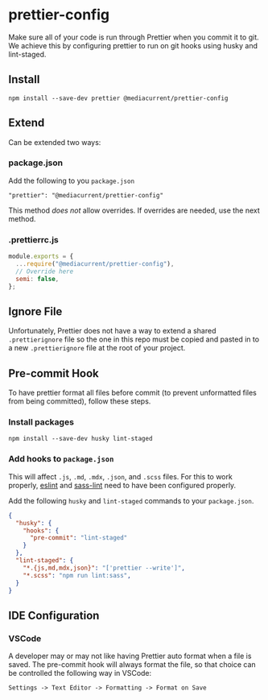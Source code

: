 # prettier-config
Make sure all of your code is run through Prettier when you commit it to git. We achieve this by configuring prettier to run on git hooks using husky and lint-staged.

## Install

`npm install --save-dev prettier @mediacurrent/prettier-config`

## Extend
Can be extended two ways:

### package.json

Add the following to you `package.json`

`"prettier": "@mediacurrent/prettier-config"`

This method *does not* allow overrides.  If overrides are needed, use the next method.

### .prettierrc.js

```javascript
module.exports = {
  ...require("@mediacurrent/prettier-config"),
  // Override here
  semi: false,
};
```

## Ignore File
Unfortunately, Prettier does not have a way to extend a shared `.prettierignore` file so the one in this repo must be copied and pasted in to a new `.prettierignore` file at the root of your project.

## Pre-commit Hook
To have prettier format all files before commit (to prevent unformatted files from being committed), follow these steps.

### Install packages

`npm install --save-dev husky lint-staged`

### Add hooks to `package.json`
This will affect `.js`, `.md`, `.mdx`, `.json`, and `.scss` files.  For this to work properly, [eslint](https://github.com/mediacurrent/eslint-config) and [sass-lint](https://github.com/mediacurrent/sass-lint-config) need to have been configured properly.

Add the following `husky` and `lint-staged` commands to your `package.json`.

```json
{
  "husky": {
    "hooks": {
      "pre-commit": "lint-staged"
    }
  },
  "lint-staged": {
    "*.{js,md,mdx,json}": "['prettier --write']",
    "*.scss": "npm run lint:sass",
  }
}
```

## IDE Configuration

### VSCode

A developer may or may not like having Prettier auto format when a file is saved.  The pre-commit hook will always format the file, so that choice can be controlled the following way in VSCode:

`Settings -> Text Editor -> Formatting -> Format on Save`
